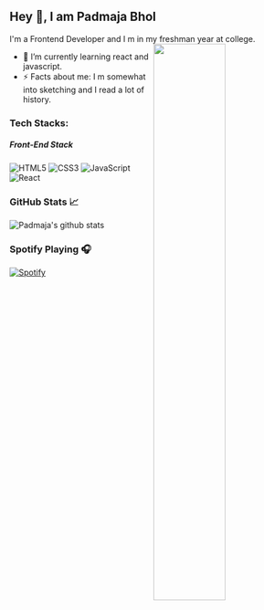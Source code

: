 ## Hey 👋, I am Padmaja Bhol
I'm a Frontend Developer and I m in my freshman year at college.
<br>
<img align="right" width="50%" src="https://user-images.githubusercontent.com/54095539/103103952-894d4980-464a-11eb-8670-5b026829077b.png">


- 🌱 I’m currently learning react and javascript.
- ⚡ Facts about me: I m somewhat into sketching and I read a lot of history. 


### Tech Stacks:

##### Front-End Stack
![HTML5](https://img.shields.io/badge/-HTML5-E34F26?style=flat-square&logo=html5&logoColor=white)
![CSS3](https://img.shields.io/badge/-CSS3-1572B6?style=flat-square&logo=css3)
![JavaScript](https://img.shields.io/badge/-JavaScript-yellow?style=flat-square&logo=javascript)
![React](https://img.shields.io/badge/-React-black?style=flat-square&logo=react)

### GitHub Stats 📈
  ![Padmaja's github stats](https://github-readme-stats.vercel.app/api?username=padmajabhol&count_private=true&show_icons=true&theme=radical)
  
  
### Spotify Playing 🎧
[![Spotify](https://novatorem.imperial-lord.vercel.app/api/spotify)](https://open.spotify.com/user/31jeyavrtjck6mulpeotx67uvls4?si=u6r30MUxQxqi47GcVGiKyQ&nd=1)







                                                                                                                          



